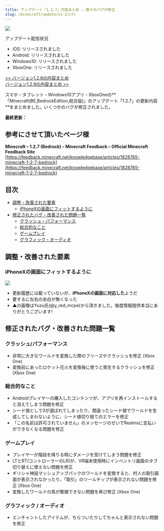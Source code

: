 ```yaml
---
title: アップデート「1.2.7」内容まとめ – 数々のバグが修正
slug: /minecraft/update/v1-2/v7/
---
```


![](https://cdn-ak.f.st-hatena.com/images/fotolife/s/sasigume/20210208/20210208111017.png)

アップデート配信状況

*   iOS: リリースされました
*   Android: リリースされました
*   Windows10: リリースされました
*   XboxOne: リリースされました

[<< バージョン1.2.6の内容まとめ](https://www.napoan.com/bedrock-update-126/)  
[バージョン1.2.9の内容まとめ >>](https://www.napoan.com/bedrock-update-129/)

スマホ・タブレット・Windows10アプリ・XboxOneの**「Minecraft(BE,BedrockEdition,統合版)」のアップデート「1.2.7」の更新内容**をまとめました。いくつかのバグが修正されました。

**最終更新：**

## 参考にさせて頂いたページ様

**Minecraft – 1.2.7 (Bedrock) – Minecraft Feedback – Official Minecraft Feedback Site**  
[https://feedback.minecraft.net/knowledgebase/articles/1828765-minecraft-1-2-7-bedrock](https://feedback.minecraft.net/knowledgebase/articles/1828765-minecraft-1-2-7-bedrock)

## 目次

*   [調整・改善された要素](#tweaks)
    *   [iPhoneXの画面にフィットするように](#iphonex)
*   [修正されたバグ・改善された問題一覧](#bugfixes)
    *   [クラッシュ・パフォーマンス](#crush)
    *   [総合的なこと](#general)
    *   [ゲームプレイ](#gameplay)
    *   [グラフィック・オーディオ](#grau)

## 調整・改善された要素

### iPhoneXの画面にフィットするように

![](https://cdn-ak.f.st-hatena.com/images/fotolife/s/sasigume/20210208/20210208181032.jpg)

*   更新履歴には載っていないが、**iPhoneXの画面に対応した**ようだ
*   要するに左右の余白が無くなった
*   ▲の画像はYuzu氏(@y\_red\_mcpe)から頂きました。毎度情報提供本当にありがとうございます!

## 修正されたバグ・改善された問題一覧

### クラッシュ/パフォーマンス

*   非常に大きなワールドを変換した際のフリーズやクラッシュを修正 (Xbox One)
*   変換前にあったロケット花火を変換後に使うと発生するクラッシュを修正 (Xbox One)

### 総合的なこと

*   Androidプレイヤーの購入したコンテンツが、アプリを再インストールすると消えてしまう問題を修正
*   シード値として0が選ばれてしまったり、間違ったシード値でワールドを生成してしまわないように、シード値切り捨てのエラーを修正
*   「この名前は許可されていません」のメッセージのせいでRealmsに支払いができなくなる問題を修正

### ゲームプレイ

*   プレイヤーが階段を降りる時にダメージを受けてしまう問題を修正
*   LTとRT(コントローラーのLR)が、VR端末使用時にインベントリ画面のタブ切り替えに使えない問題を修正
*   ギリシャ神話マッシュアップパックのワールドを変換すると、村人の取引画面が表示されなかったり、「取引」のツールチップが表示されない問題を修正 (Xbox One)
*   変換したワールドの馬が繁殖できない問題を再び修正 (Xbox One)

### グラフィック / オーディオ

*   エンチャントしたアイテムが、ちらついたりしてちゃんと表示されない問題を修正
